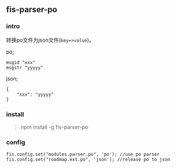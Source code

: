 ## fis-parser-po

### intro
转换po文件为json文件(`key=>value`)。

po;

    msgid "xxx"
    msgstr "yyyyy"

json;

    {
        "xxx": "yyyyy"
    }

### install

> npm install -g fis-parser-po

### config

    fis.config.set("modules.parser.po", 'po'); //use po parser
    fis.config.set("roadmap.ext.po", 'json'); //release po to json
